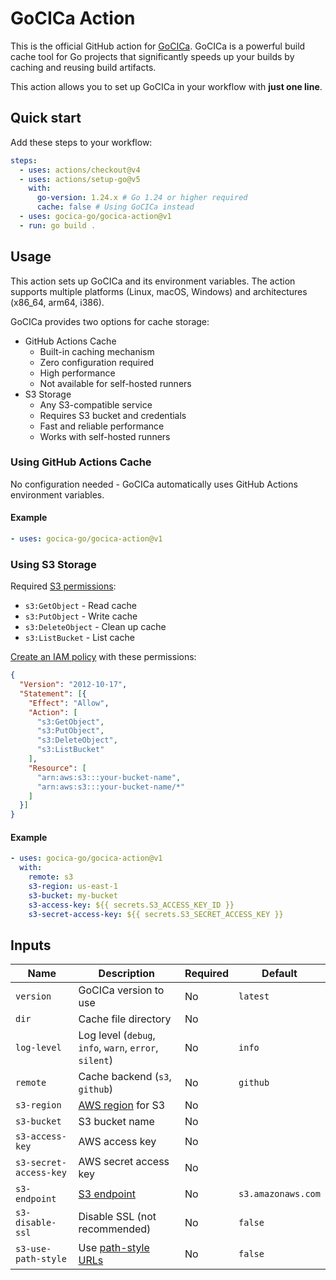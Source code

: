 # GoCICa Action

This is the official GitHub action for [GoCICa](https://github.com/gocica-go/gocica). GoCICa is a powerful build cache tool for Go projects that significantly speeds up your builds by caching and reusing build artifacts.

This action allows you to set up GoCICa in your workflow with **just one line**.

## Quick start

Add these steps to your workflow:

```yaml
steps:
  - uses: actions/checkout@v4
  - uses: actions/setup-go@v5
    with:
      go-version: 1.24.x # Go 1.24 or higher required
      cache: false # Using GoCICa instead
  - uses: gocica-go/gocica-action@v1
  - run: go build .
```

## Usage

This action sets up GoCICa and its environment variables. The action supports multiple platforms (Linux, macOS, Windows) and architectures (x86_64, arm64, i386).

GoCICa provides two options for cache storage:
- GitHub Actions Cache
    - Built-in caching mechanism
    - Zero configuration required
    - High performance
    - Not available for self-hosted runners
- S3 Storage
    - Any S3-compatible service
    - Requires S3 bucket and credentials
    - Fast and reliable performance
    - Works with self-hosted runners

### Using GitHub Actions Cache

No configuration needed - GoCICa automatically uses GitHub Actions environment variables.

#### Example
```yaml
- uses: gocica-go/gocica-action@v1
```

### Using S3 Storage

Required [S3 permissions](https://docs.aws.amazon.com/IAM/latest/UserGuide/list_amazons3.html#amazons3-actions-as-permissions):
- `s3:GetObject` - Read cache
- `s3:PutObject` - Write cache
- `s3:DeleteObject` - Clean up cache
- `s3:ListBucket` - List cache

[Create an IAM policy](https://docs.aws.amazon.com/IAM/latest/UserGuide/access_policies_create-console.html) with these permissions:

```json
{
  "Version": "2012-10-17",
  "Statement": [{
    "Effect": "Allow",
    "Action": [
      "s3:GetObject",
      "s3:PutObject",
      "s3:DeleteObject",
      "s3:ListBucket"
    ],
    "Resource": [
      "arn:aws:s3:::your-bucket-name",
      "arn:aws:s3:::your-bucket-name/*"
    ]
  }]
}
```

#### Example
```yaml
- uses: gocica-go/gocica-action@v1
  with:
    remote: s3
    s3-region: us-east-1
    s3-bucket: my-bucket
    s3-access-key: ${{ secrets.S3_ACCESS_KEY_ID }}
    s3-secret-access-key: ${{ secrets.S3_SECRET_ACCESS_KEY }}
```

## Inputs

| Name | Description | Required | Default |
|------|-------------|----------|---------|
| `version` | GoCICa version to use | No | `latest` |
| `dir` | Cache file directory | No | |
| `log-level` | Log level (`debug`, `info`, `warn`, `error`, `silent`) | No | `info` |
| `remote` | Cache backend (`s3`, `github`) | No | `github` |
| `s3-region` | [AWS region](https://docs.aws.amazon.com/general/latest/gr/s3.html) for S3 | No | |
| `s3-bucket` | S3 bucket name | No | |
| `s3-access-key` | AWS access key | No | |
| `s3-secret-access-key` | AWS secret access key | No | |
| `s3-endpoint` | [S3 endpoint](https://docs.aws.amazon.com/general/latest/gr/s3.html) | No | `s3.amazonaws.com` |
| `s3-disable-ssl` | Disable SSL (not recommended) | No | `false` |
| `s3-use-path-style` | Use [path-style URLs](https://docs.aws.amazon.com/AmazonS3/latest/userguide/VirtualHosting.html) | No | `false` |
